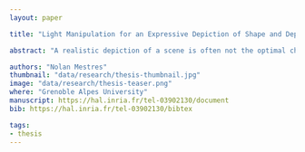 ```yaml
---
layout: paper

title: "Light Manipulation for an Expressive Depiction of Shape and Depth"

abstract: "A realistic depiction of a scene is often not the optimal choice to efficiently convey a message. In this thesis, we investigate how visual artists control lighting to influence our perception of physical properties of the scene. We are particularly interested in their uses of shading and cast shadows to depict shape and depth information. We find a particular case-study in the style of the hand-painted panorama maps of Pierre Novat (1928-2007), who excelled at depicting complex mountainous landscapes. We study Novat’s pictorial style and how he freed himself from depicting mountains realistically, in favour of effectively transmitting the necessary information for terrain understanding.<br/><br/>Drawing on Vision Science and our study of Novat’s artworks, we introduce novel methods aimed at enhancing the depiction of shape and depth information in 3D renderings:<br/><br/>Our first method, Local Light Alignment, focuses on enhancing shape depiction at multiple scales by controlling the shading intensity locally at the surface. We change the light direction at each surface point to ensure congruence between the actual physical shape and its shading patterns. We extend our approach to control material components independently, e.g., highlights and refractions.<br/><br/>Our second approach focuses on cast shadows. They can at the same time mask areas, hindering our perception, as well as provide our visual system with depth, shape, and spatial arrangement information. Our method computes geometry-dependent light directions ensuring a correct placement of cast shadows. We also propose multi-scale cast shadows to reintroduce lost depth and shape cues in already shadowed areas.<br/><br/>Finally, we show the effectiveness of our lighting editing algorithms in the context of analytical shading (2D maps), as well as for 3D panorama maps."

authors: "Nolan Mestres"
thumbnail: "data/research/thesis-thumbnail.jpg"
image: "data/research/thesis-teaser.png"
where: "Grenoble Alpes University"
manuscript: https://hal.inria.fr/tel-03902130/document
bib: https://hal.inria.fr/tel-03902130/bibtex

tags:
- thesis
---
```


